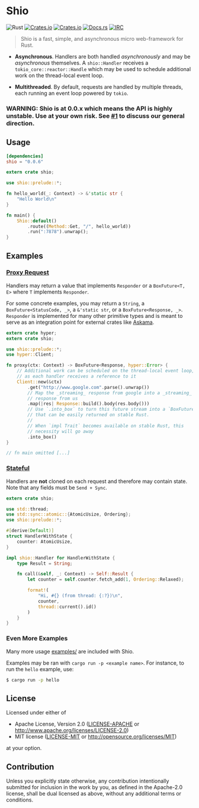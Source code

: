 # Shio
![Rust](https://img.shields.io/badge/rust-stable-brightgreen.svg)
[![Crates.io](https://img.shields.io/crates/v/shio.svg)](https://crates.io/crates/shio)
[![Crates.io](https://img.shields.io/crates/d/shio.svg)](https://crates.io/crates/shio)
[![Docs.rs](https://docs.rs/shio/badge.svg)](https://docs.rs/shio)
[![IRC](https://img.shields.io/badge/chat-%23shio-yellow.svg)](https://kiwiirc.com/client/irc.mozilla.org/#shio)
> Shio is a fast, simple, and asynchronous micro web-framework for Rust.

 - **Asynchronous**. Handlers are both handled _asynchronously_ and may be _asynchronous_ themselves. A `shio::Handler` receives a `tokio_core::reactor::Handle` which may be used to schedule additional work on the thread-local event loop.

 - **Multithreaded**. By default, requests are handled by multiple threads, each running an event loop powered by `tokio`.

### WARNING: Shio is at 0.0.x which means the API is highly unstable. Use at your own risk. See [#1](https://github.com/mehcode/shio-rs/issues/1) to discuss our general direction.

## Usage

```toml
[dependencies]
shio = "0.0.6"
```

```rust
extern crate shio;

use shio::prelude::*;

fn hello_world(_: Context) -> &'static str {
    "Hello World\n"
}

fn main() {
    Shio::default()
        .route((Method::Get, "/", hello_world))
        .run(":7878").unwrap();
}
```

## Examples

### [Proxy Request](examples/proxy/src/main.rs)

Handlers may return a value that implements `Responder` or a `BoxFuture<T, E>`
where `T` implements `Responder`.

For some concrete examples, you may return
a `String`, a `BoxFuture<StatusCode, _>`,
a `&'static str`, or a `BoxFuture<Response, _>`. `Responder` is implemented
for many other primitive types and is meant to serve as an integration point
for external crates like [Askama](https://github.com/djc/askama).

```rust
extern crate hyper;
extern crate shio;

use shio::prelude::*;
use hyper::Client;

fn proxy(ctx: Context) -> BoxFuture<Response, hyper::Error> {
    // Additional work can be scheduled on the thread-local event loop,
    // as each handler receives a reference to it
    Client::new(&ctx)
        .get("http://www.google.com".parse().unwrap())
        // Map the _streaming_ response from google into a _streaming_
        // response from us
        .map(|res| Response::build().body(res.body()))
        // Use `.into_box` to turn this future stream into a `BoxFuture`
        // that can be easily returned on stable Rust.
        //
        // When `impl Trait` becomes available on stable Rust, this
        // necessity will go away
        .into_box()
}

// fn main omitted [...]
```

### [Stateful](examples/state/src/main.rs)

Handlers are **not** cloned on each request and therefore may contain state.
Note that any fields must be `Send + Sync`.

```rust
extern crate shio;

use std::thread;
use std::sync::atomic::{AtomicUsize, Ordering};
use shio::prelude::*;

#[derive(Default)]
struct HandlerWithState {
    counter: AtomicUsize,
}

impl shio::Handler for HandlerWithState {
    type Result = String;

    fn call(&self, _: Context) -> Self::Result {
        let counter = self.counter.fetch_add(1, Ordering::Relaxed);

        format!(
            "Hi, #{} (from thread: {:?})\n",
            counter,
            thread::current().id()
        )
    }
}
```

### Even More Examples

Many more usage [examples/](https://github.com/mehcode/shio-rs/tree/master/examples) are included with Shio.

Examples may be ran with `cargo run -p <example name>`. For instance, to run the `hello` example, use:

```bash
$ cargo run -p hello
```

## License

Licensed under either of

 * Apache License, Version 2.0
   ([LICENSE-APACHE](LICENSE-APACHE) or http://www.apache.org/licenses/LICENSE-2.0)
 * MIT license
   ([LICENSE-MIT](LICENSE-MIT) or http://opensource.org/licenses/MIT)

at your option.

## Contribution

Unless you explicitly state otherwise, any contribution intentionally submitted
for inclusion in the work by you, as defined in the Apache-2.0 license, shall be
dual licensed as above, without any additional terms or conditions.
